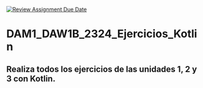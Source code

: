 [![Review Assignment Due Date](https://classroom.github.com/assets/deadline-readme-button-24ddc0f5d75046c5622901739e7c5dd533143b0c8e959d652212380cedb1ea36.svg)](https://classroom.github.com/a/oP4jGI-J)
# DAM1_DAW1B_2324_Ejercicios_Kotlin

## Realiza todos los ejercicios de las unidades 1, 2 y 3 con Kotlin.
